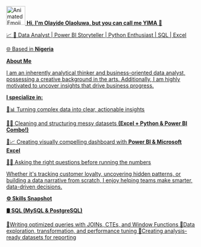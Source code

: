 <u><img src="https://iam-weijie.github.io/wave/hand-emoji.svg" alt="Animated Emoji" width="50" height="50"> **Hi, I'm Olayide Olaoluwa, but you can call me YIMA** 💎<u/>

:chart_with_upwards_trend: 🎯 Data Analyst | Power BI Storyteller | Python Enthusiast | SQL | Excel

<u>🌐 Based in **Nigeria**<u/>

<u>**About Me**<u/>

 I am an inherently analytical thinker and business-oriented data analyst, possessing a creative background in the arts. 
 Additionally, I am highly motivated to uncover insights that drive business progress.

  **I specialize in:**

🔹📊 Turning complex data into clear, actionable insights

🔹🧹 Cleaning and structuring  messy datasets **(Excel + Python & Power BI Combo!)**

🔹📈 Creating visually compelling dashboard with **Power BI & Microsoft Excel**

🔹🧠 Asking the right questions before running the numbers

Whether it's tracking customer loyalty, uncovering hidden patterns, or building a data narrative from scratch,
I enjoy helping teams make smarter, data-driven decisions.

<u>**⚙️ Skills Snapshot**<u/>

**🛢️ SQL (MySQL & PostgreSQL)**

🔹Writing optimized queries with JOINs, CTEs, and Window Functions
🔹Data exploration, transformation, and performance tuning
🔹Creating analysis-ready datasets for reporting


